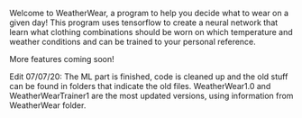Welcome to WeatherWear, a program to help you decide what to wear on a given day! This program uses tensorflow to create a neural network that learn what clothing combinations should be worn on which temperature and weather conditions and can be trained to your personal reference. 

More features coming soon!

Edit 07/07/20: The ML part is finished, code is cleaned up and the old stuff can be found in folders that indicate the old files.
WeatherWear1.0 and WeatherWearTrainer1 are the most updated versions, using information from WeatherWear folder.
